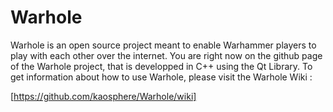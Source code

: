 Warhole
=======

Warhole is an open source project meant to enable Warhammer players to play with each other over the internet. You are right now on the github page of the Warhole project, that is developped in C++ using the Qt Library. To get information about how to use Warhole, please visit the Warhole Wiki :

[https://github.com/kaosphere/Warhole/wiki]
